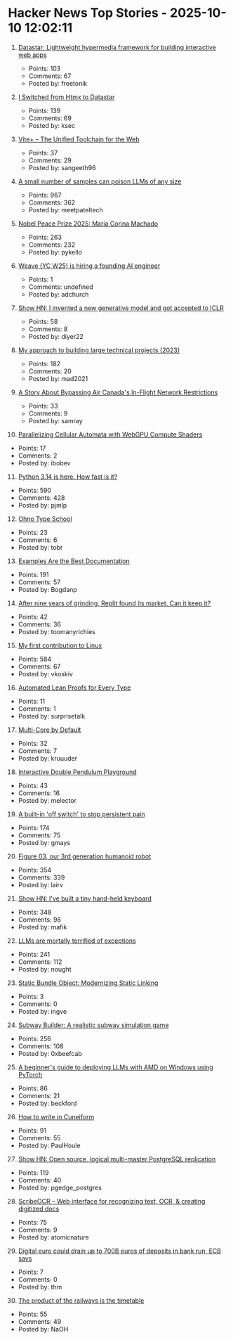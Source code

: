 # Hacker News Top Stories - 2025-10-10 12:02:11

1. [Datastar: Lightweight hypermedia framework for building interactive web apps](https://data-star.dev/)
   - Points: 103
   - Comments: 67
   - Posted by: freetonik

2. [I Switched from Htmx to Datastar](https://everydaysuperpowers.dev/articles/why-i-switched-from-htmx-to-datastar/)
   - Points: 139
   - Comments: 69
   - Posted by: ksec

3. [Vite+ – The Unified Toolchain for the Web](https://viteplus.dev/)
   - Points: 37
   - Comments: 29
   - Posted by: sangeeth96

4. [A small number of samples can poison LLMs of any size](https://www.anthropic.com/research/small-samples-poison)
   - Points: 967
   - Comments: 362
   - Posted by: meetpateltech

5. [Nobel Peace Prize 2025: María Corina Machado](https://www.nobelprize.org/prizes/peace/2025/summary/)
   - Points: 263
   - Comments: 232
   - Posted by: pykello

6. [Weave (YC W25) is hiring a founding AI engineer](https://www.ycombinator.com/companies/weave-3/jobs/SqFnIFE-founding-ai-engineer)
   - Points: 1
   - Comments: undefined
   - Posted by: adchurch

7. [Show HN: I invented a new generative model and got accepted to ICLR](https://discrete-distribution-networks.github.io/)
   - Points: 58
   - Comments: 8
   - Posted by: diyer22

8. [My approach to building large technical projects (2023)](https://mitchellh.com/writing/building-large-technical-projects)
   - Points: 182
   - Comments: 20
   - Posted by: mad2021

9. [A Story About Bypassing Air Canada's In-Flight Network Restrictions](https://ramsayleung.github.io/en/post/2025/a_story_about_bypassing_air_canadas_in-flight_network_restrictions/)
   - Points: 33
   - Comments: 9
   - Posted by: samray

10. [Parallelizing Cellular Automata with WebGPU Compute Shaders](https://vectrx.substack.com/p/webgpu-cellular-automata)
   - Points: 17
   - Comments: 2
   - Posted by: ibobev

11. [Python 3.14 is here. How fast is it?](https://blog.miguelgrinberg.com/post/python-3-14-is-here-how-fast-is-it)
   - Points: 590
   - Comments: 428
   - Posted by: pjmlp

12. [Ohno Type School](https://ohnotype.co/blog/ohno-type-school-a)
   - Points: 23
   - Comments: 6
   - Posted by: tobr

13. [Examples Are the Best Documentation](https://rakhim.exotext.com/examples-are-the-best-documentation)
   - Points: 191
   - Comments: 57
   - Posted by: Bogdanp

14. [After nine years of grinding, Replit found its market. Can it keep it?](https://techcrunch.com/2025/10/02/after-nine-years-of-grinding-replit-finally-found-its-market-can-it-keep-it/)
   - Points: 42
   - Comments: 36
   - Posted by: toomanyrichies

15. [My first contribution to Linux](https://vkoskiv.com/first-linux-patch/)
   - Points: 584
   - Comments: 67
   - Posted by: vkoskiv

16. [Automated Lean Proofs for Every Type](https://www.galois.com/articles/automated-lean-proofs-for-every-type)
   - Points: 11
   - Comments: 1
   - Posted by: surprisetalk

17. [Multi-Core by Default](https://www.rfleury.com/p/multi-core-by-default)
   - Points: 32
   - Comments: 7
   - Posted by: kruuuder

18. [Interactive Double Pendulum Playground](https://theabbie.github.io/DoublePendulum/)
   - Points: 43
   - Comments: 16
   - Posted by: melector

19. [A built-in 'off switch' to stop persistent pain](https://penntoday.upenn.edu/news/select-neurons-brainstem-may-hold-key-treating-chronic-pain)
   - Points: 174
   - Comments: 75
   - Posted by: gmays

20. [Figure 03, our 3rd generation humanoid robot](https://www.figure.ai/news/introducing-figure-03)
   - Points: 354
   - Comments: 339
   - Posted by: lairv

21. [Show HN: I've built a tiny hand-held keyboard](https://github.com/mafik/keyer)
   - Points: 348
   - Comments: 98
   - Posted by: mafik

22. [LLMs are mortally terrified of exceptions](https://twitter.com/karpathy/status/1976077806443569355)
   - Points: 241
   - Comments: 112
   - Posted by: nought

23. [Static Bundle Object: Modernizing Static Linking](https://medium.com/@eyal.itkin/static-bundle-object-modernizing-static-linking-f1be36175064)
   - Points: 3
   - Comments: 0
   - Posted by: ingve

24. [Subway Builder: A realistic subway simulation game](https://www.subwaybuilder.com/)
   - Points: 256
   - Comments: 108
   - Posted by: 0xbeefcab

25. [A beginner's guide to deploying LLMs with AMD on Windows using PyTorch](https://gpuopen.com/learn/pytorch-windows-amd-llm-guide/)
   - Points: 86
   - Comments: 21
   - Posted by: beckford

26. [How to write in Cuneiform](https://www.openculture.com/2025/09/how-to-write-in-cuneiform-the-oldest-writing-system.html)
   - Points: 91
   - Comments: 55
   - Posted by: PaulHoule

27. [Show HN: Open source, logical multi-master PostgreSQL replication](https://github.com/pgEdge/spock)
   - Points: 119
   - Comments: 40
   - Posted by: pgedge_postgres

28. [ScribeOCR – Web interface for recognizing text, OCR, & creating digitized docs](https://github.com/scribeocr/scribeocr)
   - Points: 75
   - Comments: 9
   - Posted by: atomicnature

29. [Digital euro could drain up to 700B euros of deposits in bank run, ECB says](https://www.reuters.com/business/finance/digital-euro-could-drain-up-700-billion-euros-deposits-bank-run-ecb-says-2025-10-10/)
   - Points: 7
   - Comments: 0
   - Posted by: thm

30. [The product of the railways is the timetable](https://springbett.substack.com/p/the-product-of-the-railways-is-the)
   - Points: 55
   - Comments: 49
   - Posted by: NaOH

